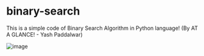 # binary-search

This is a simple code of Binary Search Algorithm in Python language! (By AT A GLANCE! - Yash Paddalwar)

![image](https://user-images.githubusercontent.com/111221670/188319589-656b01a1-134f-42c4-828c-cc6b0ac872a8.png)

